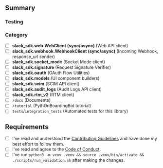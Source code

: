 ## Summary

<!-- Describe the goal of this PR. Mention any related issue numbers -->

### Testing

<!-- Describe what steps a reviewer should follow to test your changes. -->

### Category <!-- place an `x` in each of the `[ ]`  -->

- [ ] **slack_sdk.web.WebClient (sync/async)** (Web API client)
- [ ] **slack_sdk.webhook.WebhookClient (sync/async)** (Incoming Webhook, response_url sender)
- [ ] **slack_sdk.socket_mode** (Socket Mode client)
- [ ] **slack_sdk.signature** (Request Signature Verifier)
- [ ] **slack_sdk.oauth** (OAuth Flow Utilities)
- [ ] **slack_sdk.models** (UI component builders)
- [ ] **slack_sdk.scim** (SCIM API client)
- [ ] **slack_sdk.audit_logs** (Audit Logs API client)
- [ ] **slack_sdk.rtm_v2** (RTM client)
- [ ] `/docs` (Documents)
- [ ] `/tutorial` (PythOnBoardingBot tutorial)
- [ ] `tests`/`integration_tests` (Automated tests for this library)

## Requirements <!-- place an `x` in each `[ ]` -->

- [ ] I've read and understood the [Contributing Guidelines](https://github.com/slackapi/python-slack-sdk/blob/main/.github/contributing.md) and have done my best effort to follow them.
- [ ] I've read and agree to the [Code of Conduct](https://slackhq.github.io/code-of-conduct).
- [ ] I've run `python3 -m venv .venv && source .venv/bin/activate && ./scripts/run_validation.sh` after making the changes.
